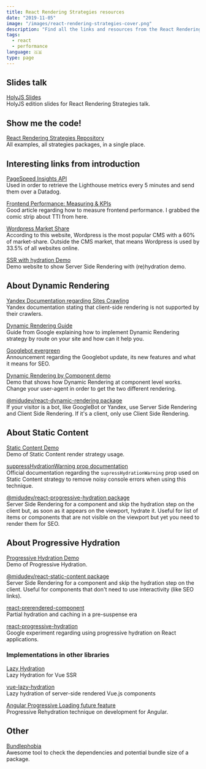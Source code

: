 ```yaml
---
title: React Rendering Strategies resources
date: "2019-11-05"
image: "/images/react-rendering-strategies-cover.png"
description: "Find all the links and resources from the React Rendering strategies talk by Miguel Ángel Durán"
tags:
  - react
  - performance
language: 🇬🇧
type: page
---
```


## Slides talk

[HolyJS Slides](https://slides.com/miguelangeldurangarcia/holy-js-react-rendering-strategies-getting-the-most-out-of-performance-while-keeping-bots-happy/)<br />HolyJS edition slides for React Rendering Strategies talk.

## Show me the code!

[React Rendering Strategies Repository](https://github.com/midudev/react-rendering-strategies)<br />All examples, all strategies packages, in a single place.

## Interesting links from introduction

[PageSpeed Insights API](https://developers.google.com/speed/docs/insights/v5/get-started)<br />Used in order to retrieve the Lighthouse metrics every 5 minutes and send them over a Datadog.

[Frontend Performance: Measuring & KPIs](https://crystallize.com/blog/frontend-performance-measuring-and-kpis)<br />Good article regarding how to measure frontend performance. I grabbed the comic strip about TTI from here.

[Wordpress Market Share](https://www.isitwp.com/popular-cms-market-share/)<br />According to this website, Wordpress is the most popular CMS with a 60% of market-share. Outside the CMS market, that means Wordpress is used by 33.5% of all websites online.

[SSR with hydration Demo](https://react-rendering.midudev.now.sh/ssr-client-rehydration)<br />Demo website to show Server Side Rendering with (re)hydration demo.

## About Dynamic Rendering
[Yandex Documentation regarding Sites Crawling](https://yandex.com/support/webmaster/recommendations/changing-site-structure.html)<br />Yandex documentation stating that client-side rendering is not supported by their crawlers.

[Dynamic Rendering Guide](https://developers.google.com/search/docs/guides/dynamic-rendering)<br />Guide from Google explaining how to implement Dynamic Rendering strategy by route on your site and how can it help you.

[Googlebot evergreen](https://webmasters.googleblog.com/2019/05/the-new-evergreen-googlebot.html)<br />Announcement regarding the Googlebot update, its new features and what it means for SEO.

[Dynamic Rendering by Component demo](https://react-rendering.midudev.now.sh/dynamic-rendering-component)<br />Demo that shows how Dynamic Rendering at component level works. Change your user-agent in order to get the two different rendering.

[@midudev/react-dynamic-rendering package](https://www.npmjs.com/package/@midudev/react-dynamic-rendering)<br />If your visitor is a bot, like GoogleBot or Yandex, use Server Side Rendering and Client Side Rendering. If it's a client, only use Client Side Rendering.

## About Static Content

[Static Content Demo](https://react-rendering.midudev.now.sh/static-content)<br />Demo of Static Content render strategy usage.

[suppressHydrationWarning prop documentation](https://es.reactjs.org/docs/dom-elements.html#suppresshydrationwarning)<br />Official documentation regarding the `supressHydrationWarning` prop used on Static Content strategy to remove noisy console errors when using this technique.

[@midudev/react-progressive-hydration package](https://www.npmjs.com/package/@midudev/react-progressive-hydration)<br />Server Side Rendering for a component and skip the hydration step on the client but, as soon as it appears on the viewport, hydrate it. Useful for list of items or components that are not visible on the viewport but yet you need to render them for SEO.

## About Progressive Hydration

[Progressive Hydration Demo](https://react-rendering.midudev.now.sh/static-content)<br />Demo of Progressive Hydration.

[@midudev/react-static-content package](https://www.npmjs.com/package/@midudev/react-static-content)<br />Server Side Rendering for a component and skip the hydration step on the client. Useful for components that don't need to use interactivity (like SEO links).

[react-prerendered-component](https://github.com/theKashey/react-prerendered-component)<br />Partial hydration and caching in a pre-suspense era

[react-progressive-hydration](https://github.com/GoogleChromeLabs/progressive-rendering-frameworks-samples/tree/master/react-progressive-hydration)<br />Google experiment regarding using progressive hydration on React applications.

### Implementations in other libraries

[Lazy Hydration](https://github.com/znck/lazy-hydration)<br />Lazy Hydration for Vue SSR

[vue-lazy-hydration](https://github.com/maoberlehner/vue-lazy-hydration)<br />Lazy hydration of server-side rendered Vue.js components

[Angular Progressive Loading future feature](https://speakerdeck.com/mgechev/building-fast-angular-applications-by-default?slide=78)<br />Progressive Rehydration technique on development for Angular.

## Other

[Bundlephobia](https://bundlephobia.com/result?p=@midudev/react-static-content@1.0.3)<br />Awesome tool to check the dependencies and potential bundle size of a package.